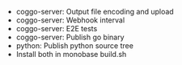 * coggo-server: Output file encoding and upload
* coggo-server: Webhook interval
* coggo-server: E2E tests
* coggo-server: Publish go binary
* python: Publish python source tree
* Install both in monobase build.sh

